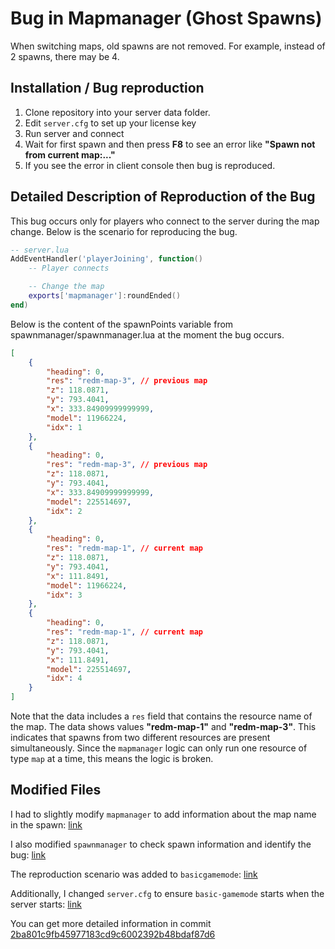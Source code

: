 # Bug in Mapmanager (Ghost Spawns)

When switching maps, old spawns are not removed. For example, instead of 2 spawns, there may be 4.


## Installation / Bug reproduction

1. Clone repository into your server data folder.
2. Edit `server.cfg` to set up your license key
3. Run server and connect
4. Wait for first spawn and then press **F8** to see an error like **"Spawn not from current map:..."** 
5. If you see the error in client console then bug is reproduced.


## Detailed Description of Reproduction of the Bug

This bug occurs only for players who connect to the server during the map change. Below is the scenario for reproducing the bug.

```lua
-- server.lua
AddEventHandler('playerJoining', function()
    -- Player connects

    -- Change the map
    exports['mapmanager']:roundEnded()
end)
```

Below is the content of the spawnPoints variable from spawnmanager/spawnmanager.lua at the moment the bug occurs.

```json
[
    {
        "heading": 0,
        "res": "redm-map-3", // previous map
        "z": 118.0871,
        "y": 793.4041,
        "x": 333.84909999999999,
        "model": 11966224,
        "idx": 1
    },
    {
        "heading": 0,
        "res": "redm-map-3", // previous map
        "z": 118.0871,
        "y": 793.4041,
        "x": 333.84909999999999,
        "model": 225514697,
        "idx": 2
    },
    {
        "heading": 0,
        "res": "redm-map-1", // current map
        "z": 118.0871,
        "y": 793.4041,
        "x": 111.8491,
        "model": 11966224,
        "idx": 3
    },
    {
        "heading": 0,
        "res": "redm-map-1", // current map
        "z": 118.0871,
        "y": 793.4041,
        "x": 111.8491,
        "model": 225514697,
        "idx": 4
    }
]
```

Note that the data includes a `res` field that contains the resource name of the map. The data shows values **"redm-map-1"** and **"redm-map-3"**. This indicates that spawns from two different resources are present simultaneously. Since the `mapmanager` logic can only run one resource of type `map` at a time, this means the logic is broken.

## Modified Files

I had to slightly modify `mapmanager` to add information about the map name in the spawn: [link](resources/[managers]/mapmanager/mapmanager_shared.lua#52)

I also modified `spawnmanager` to check spawn information and identify the bug: [link](resources/[managers]/spawnmanager/spawnmanager.lua#4)

The reproduction scenario was added to `basicgamemode`: [link](resources/[gamemodes]/basic-gamemode/basic_server.lua)

Additionally, I changed `server.cfg` to ensure `basic-gamemode` starts when the server starts: [link](server.cfg#28)

You can get more detailed information in commit [2ba801c9fb45977183cd9c6002392b48bdaf87d6](https://github.com/draobrehtom/redm-mapmanager-bug/commit/2ba801c9fb45977183cd9c6002392b48bdaf87d6)

